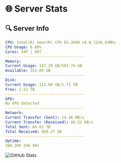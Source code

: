 # 🌐 Server Stats
## 🔍 Server Info
```yaml
CPU: Intel(R) Xeon(R) CPU E5-2699 v4 @ 1336.43MHz
CPU Usage: 6.80%
Cores: 44P | 88T
-----------------------------------
Memory:
Current Usage: 147.20 GB/503.74 GB
Available: 353.09 GB
-----------------------------------
Disk:
Current Usage: 113.00 GB/1.71 TB
Free: 1.52 TB
-----------------------------------
GPU:
No GPU detected
-----------------------------------
Network:
Current Transfer (Sent): 14.36 MB/s
Current Transfer (Received): 66.52 KB/s
Total Sent: 66.63 TB
Total Received: 569.27 GB
-----------------------------------
Uptime:
38d 20h 33m 58s
```
![GitHub Stats](https://img.shields.io/badge/Updated-2025-04-15_17:56:47-blue)